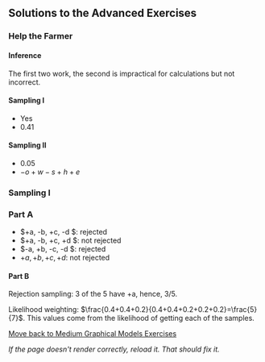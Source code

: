 ## Solutions to the Advanced Exercises


### Help the Farmer

#### Inference
The first two work, the second is impractical for calculations but not incorrect. 

#### Sampling I

- Yes
- 0.41

#### Sampling II
- 0.05
- $-o +w -s +h +e$

### Sampling I
### Part A
- $+a, -b, +c, -d $: rejected
- $+a, -b, +c, +d $: not rejected
- $-a, +b, -c, -d $: rejected
- $+a, +b, +c, +d$: not rejected

#### Part B
Rejection sampling: 3 of the 5 have +a, hence, 3/5.

Likelihood weighting: $\frac{0.4+0.4+0.2}{0.4+0.4+0.2+0.2+0.2}=\frac{5}{7}$. This values come from the likelihood of getting each of the samples.





[Move back to Medium Graphical Models Exercises](https://github.com/UMdecisionsupport/DecisionSupport2023/blob/main/GraphicalModels/Medium.md)

*If the page doesn't render correctly, reload it. That should fix it.*
